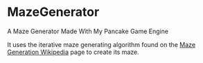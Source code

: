 # MazeGenerator
A Maze Generator Made With My Pancake Game Engine 

It uses the iterative maze generating algorithm found on the [Maze Generation Wikipedia](https://en.wikipedia.org/wiki/Maze_generation_algorithm) page to create its maze.
